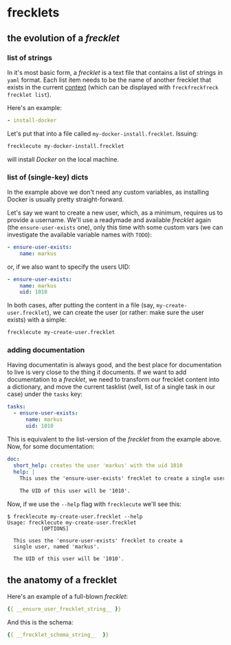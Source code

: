 # frecklets

## the evolution of a *frecklet*

### list of strings

In it's most basic form, a *frecklet* is a text file that contains a list of strings in ``yaml`` format.
Each list item needs to be the name of another frecklet that exists in the current [context](https://freckles.io/TODO)
(which can be displayed with ``freckfreckfreck frecklet list``).

Here's an example:
```yaml
- install-docker
``` 

Let's put that into a file called ``my-docker-install.frecklet``. Issuing:
```bash
frecklecute my-docker-install.frecklet
```
will install *Docker* on the local machine.

### list of (single-key) dicts

In the example above we don't need any custom variables, as installing Docker is usually pretty straight-forward.

Let's say we want to create a new user, which, as a minimum, requires us to provide a username. We'll use a
readymade and available *frecklet* again (the ``ensure-user-exists`` one), only this time with some custom
vars (we can investigate the available variable names with ``TODO``):

```yaml
- ensure-user-exists:
    name: markus
```
or, if we also want to specify the users UID:
```yaml
- ensure-user-exists:
    name: markus
    uid: 1010
```

In both cases, after putting the content in a file (say, ``my-create-user.frecklet``), we can create 
the user (or rather: make sure the user exists) with a simple:

```bash
frecklecute my-create-user.frecklet
```

### adding documentation

Having documentatin is always good, and the best place for documentation to live is very close to 
the thing it documents. If we want to add documentation to a *frecklet*, we need to transform our
 frecklet content into a dictionary, and move the current tasklist (well, list of a single task in our case)
 under the ``tasks`` key:
 
```yaml
tasks:
  - ensure-user-exists:
      name: markus
      uid: 1010
```
This is equivalent to the list-version of the *frecklet* from the example above. Now, for some documentation:

```yaml
doc:
  short_help: creates the user 'markus' with the uid 1010
  help: |
    This uses the 'ensure-user-exists' frecklet to create a single user, named 'markus'.
    
    The UID of this user will be '1010'.
```

Now, if we use the ``--help`` flag with ``frecklecute`` we'll see this:

```
$ frecklecute my-create-user.frecklet --help
Usage: frecklecute my-create-user.frecklet 
           [OPTIONS]

  This uses the 'ensure-user-exists' frecklet to create a
  single user, named 'markus'.

  The UID of this user will be '1010'.
```

## the anatomy of a frecklet

Here's an example of a full-blown *frecklet*:

```yaml
{{ __ensure_user_frecklet_string__ }}
```
      
And this is the schema:

```yaml
{{ __frecklet_schema_string__  }}
```
